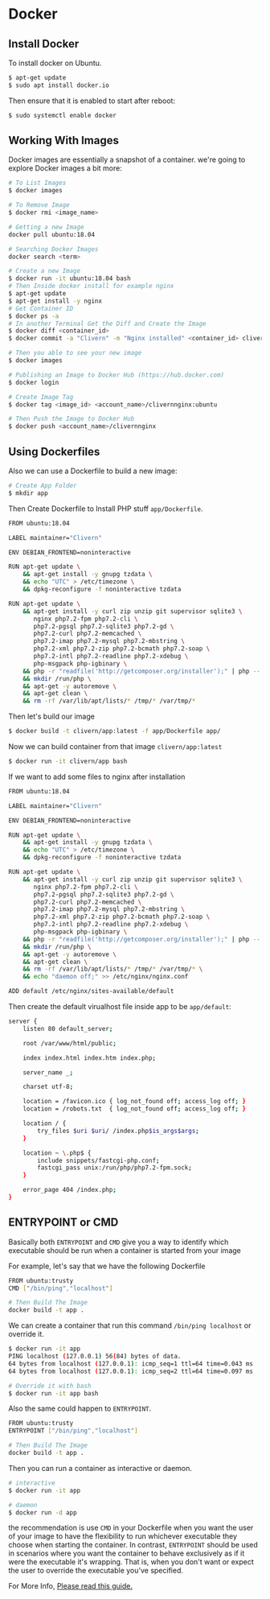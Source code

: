 # Docker


Install Docker
--------------

To install docker on Ubuntu.

```bash
$ apt-get update
$ sudo apt install docker.io
```

Then ensure that it is enabled to start after reboot:

```bash
$ sudo systemctl enable docker
```

Working With Images
-------------------
Docker images are essentially a snapshot of a container. we're going to explore Docker images a bit more:

```bash
# To List Images
$ docker images

# To Remove Image
$ docker rmi <image_name>

# Getting a new Image
docker pull ubuntu:18.04

# Searching Docker Images
docker search <term>

# Create a new Image
$ docker run -it ubuntu:18.04 bash
# Then Inside docker install for example nginx
$ apt-get update
$ apt-get install -y nginx
# Get Container ID
$ docker ps -a
# In another Terminal Get the Diff and Create the Image
$ docker diff <container_id> 
$ docker commit -a "Clivern" -m "Nginx installed" <container_id> clivernnginx:latest

# Then you able to see your new image
$ docker images

# Publishing an Image to Docker Hub (https://hub.docker.com)
$ docker login

# Create Image Tag
$ docker tag <image_id> <account_name>/clivernnginx:ubuntu

# Then Push the Image to Docker Hub
$ docker push <account_name>/clivernnginx
```

Using Dockerfiles
-----------------

Also we can use a Dockerfile to build a new image:

```bash
# Create App Folder
$ mkdir app
```

Then Create Dockerfile to Install PHP stuff `app/Dockerfile`.

```bash
FROM ubuntu:18.04

LABEL maintainer="Clivern"

ENV DEBIAN_FRONTEND=noninteractive

RUN apt-get update \
    && apt-get install -y gnupg tzdata \
    && echo "UTC" > /etc/timezone \
    && dpkg-reconfigure -f noninteractive tzdata

RUN apt-get update \
    && apt-get install -y curl zip unzip git supervisor sqlite3 \
       nginx php7.2-fpm php7.2-cli \
       php7.2-pgsql php7.2-sqlite3 php7.2-gd \
       php7.2-curl php7.2-memcached \
       php7.2-imap php7.2-mysql php7.2-mbstring \
       php7.2-xml php7.2-zip php7.2-bcmath php7.2-soap \
       php7.2-intl php7.2-readline php7.2-xdebug \
       php-msgpack php-igbinary \
    && php -r "readfile('http://getcomposer.org/installer');" | php -- --install-dir=/usr/bin/ --filename=composer \
    && mkdir /run/php \
    && apt-get -y autoremove \
    && apt-get clean \
    && rm -rf /var/lib/apt/lists/* /tmp/* /var/tmp/*
```

Then let's build our image

```bash
$ docker build -t clivern/app:latest -f app/Dockerfile app/
```

Now we can build container from that image `clivern/app:latest`

```bash
$ docker run -it clivern/app bash
```

If we want to add some files to nginx after installation

```bash
FROM ubuntu:18.04

LABEL maintainer="Clivern"

ENV DEBIAN_FRONTEND=noninteractive

RUN apt-get update \
    && apt-get install -y gnupg tzdata \
    && echo "UTC" > /etc/timezone \
    && dpkg-reconfigure -f noninteractive tzdata

RUN apt-get update \
    && apt-get install -y curl zip unzip git supervisor sqlite3 \
       nginx php7.2-fpm php7.2-cli \
       php7.2-pgsql php7.2-sqlite3 php7.2-gd \
       php7.2-curl php7.2-memcached \
       php7.2-imap php7.2-mysql php7.2-mbstring \
       php7.2-xml php7.2-zip php7.2-bcmath php7.2-soap \
       php7.2-intl php7.2-readline php7.2-xdebug \
       php-msgpack php-igbinary \
    && php -r "readfile('http://getcomposer.org/installer');" | php -- --install-dir=/usr/bin/ --filename=composer \
    && mkdir /run/php \
    && apt-get -y autoremove \
    && apt-get clean \
    && rm -rf /var/lib/apt/lists/* /tmp/* /var/tmp/* \
    && echo "daemon off;" >> /etc/nginx/nginx.conf

ADD default /etc/nginx/sites-available/default
```

Then create the default virualhost file inside app to be `app/default`:

```bash
server {
    listen 80 default_server;

    root /var/www/html/public;

    index index.html index.htm index.php;

    server_name _;

    charset utf-8;

    location = /favicon.ico { log_not_found off; access_log off; }
    location = /robots.txt  { log_not_found off; access_log off; }

    location / {
        try_files $uri $uri/ /index.php$is_args$args;
    }

    location ~ \.php$ {
        include snippets/fastcgi-php.conf;
        fastcgi_pass unix:/run/php/php7.2-fpm.sock;
    }

    error_page 404 /index.php;
}
```

ENTRYPOINT or CMD
-----------------

Basically both `ENTRYPOINT` and `CMD` give you a way to identify which executable should be run when a container is started from your image

For example, let's say that we have the following Dockerfile

```bash
FROM ubuntu:trusty
CMD ["/bin/ping","localhost"]

# Then Build The Image
docker build -t app .
```

We can create a container that run this command `/bin/ping localhost` or override it.

```bash
$ docker run -it app
PING localhost (127.0.0.1) 56(84) bytes of data.
64 bytes from localhost (127.0.0.1): icmp_seq=1 ttl=64 time=0.043 ms
64 bytes from localhost (127.0.0.1): icmp_seq=2 ttl=64 time=0.097 ms

# Override it with bash
$ docker run -it app bash
```

Also the same could happen to `ENTRYPOINT`.

```bash
FROM ubuntu:trusty
ENTRYPOINT ["/bin/ping","localhost"]

# Then Build The Image
docker build -t app .
```

Then you can run a container as interactive or daemon.
```bash
# interactive
$ docker run -it app

# daemon
$ docker run -d app
```

the recommendation is use `CMD` in your Dockerfile when you want the user of your image to have the flexibility to run whichever executable they choose when starting the container. 
In contrast, `ENTRYPOINT` should be used in scenarios where you want the container to behave exclusively as if it were the executable it's wrapping. That is, when you don't want or expect the user to override the executable you've specified.

For More Info, [Please read this guide.](https://www.ctl.io/developers/blog/post/dockerfile-entrypoint-vs-cmd/)
